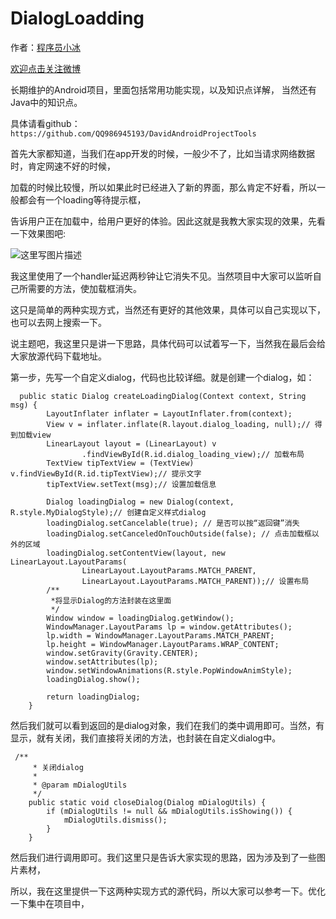 # DialogLoadding

作者：[程序员小冰](http://blog.csdn.net/qq_21376985)  

[欢迎点击关注微博](http://weibo.com/mcxiaobing)

长期维护的Android项目，里面包括常用功能实现，以及知识点详解， 当然还有Java中的知识点。

具体请看github：`https://github.com/QQ986945193/DavidAndroidProjectTools`

首先大家都知道，当我们在app开发的时候，一般少不了，比如当请求网络数据时，肯定网速不好的时候，

加载的时候比较慢，所以如果此时已经进入了新的界面，那么肯定不好看，所以一般都会有一个loading等待提示框，

告诉用户正在加载中，给用户更好的体验。因此这就是我教大家实现的效果，先看一下效果图吧:

![这里写图片描述](http://img.blog.csdn.net/20161018111814019)

我这里使用了一个handler延迟两秒钟让它消失不见。当然项目中大家可以监听自己所需要的方法，使加载框消失。

这只是简单的两种实现方式，当然还有更好的其他效果，具体可以自己实现以下，也可以去网上搜索一下。

说主题吧，我这里只是讲一下思路，具体代码可以试着写一下，当然我在最后会给大家放源代码下载地址。

第一步，先写一个自定义dialog，代码也比较详细。就是创建一个dialog，如：

```
  public static Dialog createLoadingDialog(Context context, String msg) {
        LayoutInflater inflater = LayoutInflater.from(context);
        View v = inflater.inflate(R.layout.dialog_loading, null);// 得到加载view
        LinearLayout layout = (LinearLayout) v
                .findViewById(R.id.dialog_loading_view);// 加载布局
        TextView tipTextView = (TextView) v.findViewById(R.id.tipTextView);// 提示文字
        tipTextView.setText(msg);// 设置加载信息

        Dialog loadingDialog = new Dialog(context, R.style.MyDialogStyle);// 创建自定义样式dialog
        loadingDialog.setCancelable(true); // 是否可以按“返回键”消失
        loadingDialog.setCanceledOnTouchOutside(false); // 点击加载框以外的区域
        loadingDialog.setContentView(layout, new LinearLayout.LayoutParams(
                LinearLayout.LayoutParams.MATCH_PARENT,
                LinearLayout.LayoutParams.MATCH_PARENT));// 设置布局
        /**
         *将显示Dialog的方法封装在这里面
         */
        Window window = loadingDialog.getWindow();
        WindowManager.LayoutParams lp = window.getAttributes();
        lp.width = WindowManager.LayoutParams.MATCH_PARENT;
        lp.height = WindowManager.LayoutParams.WRAP_CONTENT;
        window.setGravity(Gravity.CENTER);
        window.setAttributes(lp);
        window.setWindowAnimations(R.style.PopWindowAnimStyle);
        loadingDialog.show();

        return loadingDialog;
    }
```
然后我们就可以看到返回的是dialog对象，我们在我们的类中调用即可。当然，有显示，就有关闭，我们直接将关闭的方法，也封装在自定义dialog中。

```
 /**
     * 关闭dialog
     *
     * @param mDialogUtils
     */
    public static void closeDialog(Dialog mDialogUtils) {
        if (mDialogUtils != null && mDialogUtils.isShowing()) {
            mDialogUtils.dismiss();
        }
    }

```

然后我们进行调用即可。我们这里只是告诉大家实现的思路，因为涉及到了一些图片素材，

所以，我在这里提供一下这两种实现方式的源代码，所以大家可以参考一下。优化一下集中在项目中，

